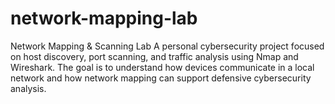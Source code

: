 # network-mapping-lab
Network Mapping &amp; Scanning Lab A personal cybersecurity project focused on host discovery, port scanning, and traffic analysis using Nmap and Wireshark. The goal is to understand how devices communicate in a local network and how network mapping can support defensive cybersecurity analysis.
